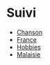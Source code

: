 # Suivi

* [Chanson](https://github.com/Jcoub1/COUBRONNE-Notation/blob/dev/Chanson.md)
* [France](https://github.com/Jcoub1/COUBRONNE-Notation/blob/feature/Pays/France.md)
* [Hobbies](https://github.com/Jcoub1/COUBRONNE-Notation/blob/dev/Chanson.md)
* [Malaisie](https://github.com/Jcoub1/COUBRONNE-Notation/blob/feature/Pays/Malaisie.md)